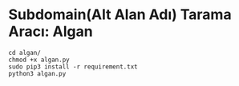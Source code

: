 # Subdomain(Alt Alan Adı) Tarama Aracı: Algan
```
cd algan/
chmod +x algan.py
sudo pip3 install -r requirement.txt
python3 algan.py
```
